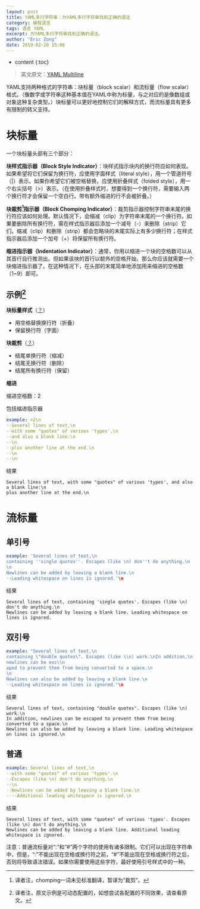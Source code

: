 ```yaml
---
layout: post
title: YAML多行字符串：为YAML多行字符串找到正确的语法
category: 编程语言
tags: 语言 YAML
excerpt: 为YAML多行字符串找到正确的语法。
author: "Eric Zong"
date: 2019-02-20 15:08
---
```


* content
{:toc}

> 英文原文：[YAML Multiline](https://yaml-multiline.info/)

YAML支持两种格式的字符串：块标量（block scalar）和流标量（flow scalar）格式。（像数字或字符串这种基本值在YAML中称为标量，与之对应的是像数组或对象这种复杂类型。）块标量可以更好地控制它们的解释方式，而流标量具有更多有限制的转义支持。

# 块标量

一个块标量头部有三个部分：

**块样式指示器（Block Style Indicator）**：块样式指示块内的换行符应如何表现。如果希望将它们保留为换行符，应使用字面样式（literal style），用一个管道符号（\|）表示。如果你希望它们被空格替换，应使用折叠样式（folded style），用一个右尖括号（>）表示。（在使用折叠样式时，想要得到一个换行符，需要输入两个换行符才会保留一个空白行。带有额外缩进的行不会被折叠。）

**块裁剪[^1]指示器（Block Chomping Indicator）**：裁剪指示器控制字符串末尾的换行符应该如何处理。默认情况下，会缩减（clip）为字符串末尾的一个换行符。如果要删除所有换行符，需在样式指示器后添加一个减号（-）来删除（strip）它们。缩减（clip）和删除（strip）都会忽略块的末尾实际上有多少换行符；在样式指示器后添加一个加号（+）将保留所有换行符。

[^1]: 译者注，chomping一词未见标准翻译，暂译为“裁剪”。

**缩进指示器（Indentation Indicator）**：通常，你用以缩进一个块的空格数可以从其首行自行推测出。但如果该块的首行以额外的空格开始，那么你应该就需要一个块缩进指示器了。在这种情况下，在头部的末尾简单地添加用来缩进的空格数（1~9）即可。

## 示例[^2]

[^2]: 译者注，原文示例是可动态配置的，如想尝试各配置的不同效果，请查看原文。

**块标量样式**（[？](https://yaml.org/spec/1.2/spec.html#id2795688)）

* 用空格替换换行符（折叠）
* 保留换行符（字面）

**块裁剪**（[？](https://yaml.org/spec/1.2/spec.html#id2794534)）

* 结尾单换行符（缩减）
* 结尾无换行符（删除）
* 结尾所有换行符（保留）

**缩进**

缩进空格数：2

包括缩进指示器

```yaml
example: >2\n
··Several lines of text,\n
··with some "quotes" of various 'types',\n
··and also a blank line:\n
··\n
··plus another line at the end.\n
··\n
··\n
```

结果

```
Several lines of text, with some "quotes" of various 'types', and also a blank line:\n
plus another line at the end.\n
```

# 流标量

## 单引号

```yaml
example: 'Several lines of text,\n
containing ''single quotes''. Escapes (like \n) don''t do anything.\n
\n
Newlines can be added by leaving a blank line.\n
··Leading whitespace on lines is ignored.'\n
```

结果

```
Several lines of text, containing 'single quotes'. Escapes (like \n) don't do anything.\n
Newlines can be added by leaving a blank line. Leading whitespace on lines is ignored.
```

## 双引号

```yaml
example: "Several lines of text,\n
containing \"double quotes\". Escapes (like \\n) work.\nIn addition,\n
newlines can be esc\\n
aped to prevent them from being converted to a space.\n
\n
Newlines can also be added by leaving a blank line.\n
··Leading whitespace on lines is ignored."\n
```

结果

```
Several lines of text, containing "double quotes". Escapes (like \n) work.\n
In addition, newlines can be escaped to prevent them from being converted to a space.\n
Newlines can also be added by leaving a blank line. Leading whitespace on lines is ignored.\n
```

## 普通

```yaml
example: Several lines of text,\n
··with some "quotes" of various 'types'.\n
··Escapes (like \n) don't do anything.\n
··\n
··Newlines can be added by leaving a blank line.\n
····Additional leading whitespace is ignored.\n
```

结果

```
Several lines of text, with some "quotes" of various 'types'. Escapes (like \n) don't do anything.\n
Newlines can be added by leaving a blank line. Additional leading whitespace is ignored.
```

注意：普通流标量对“:”和“#”两个字符的使用有诸多限制。它们可以出现在字符串中，但是，“:”不能出现在空格或换行符之前，“#”不能出现在空格或换行符之后，否则将导致语法错误。如果你需要使用这些字符，最好使用引号样式中的一种。